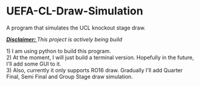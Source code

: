 # UEFA-CL-Draw-Simulation
A program that simulates the UCL knockout stage draw.<p>
  <i><u><b>Disclaimer: </b></u>This project is actively being build</i>
<p>
  1) I am using python to build this program.<br>
  2) At the moment, I will just build a terminal version. Hopefully in the future, I'll add some GUI to it.<br>
  3) Also, currently it only supports RO16 draw. Gradually I'll add Quarter Final, Semi Final and Group Stage draw simulation.<br>
